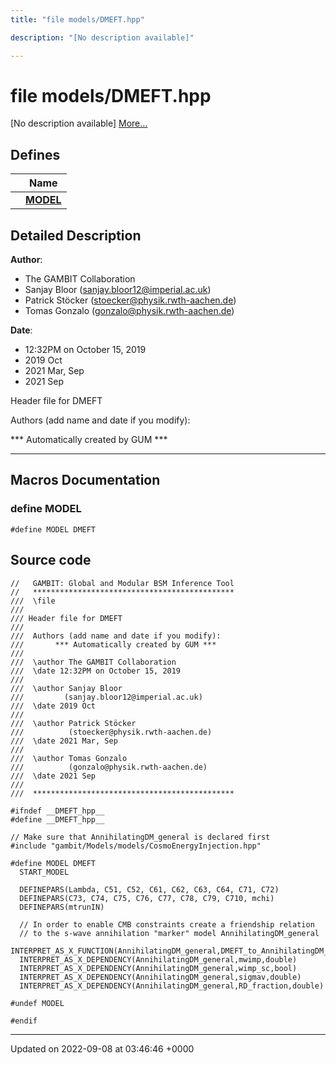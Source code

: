 ```yaml
---
title: "file models/DMEFT.hpp"

description: "[No description available]"

---
```


# file models/DMEFT.hpp

[No description available] [More...](#detailed-description)

## Defines

|                | Name           |
| -------------- | -------------- |
|  | **[MODEL](/documentation/code/files/dmeft_8hpp/#define-model)**  |

## Detailed Description


**Author**: 

  * The GAMBIT Collaboration 
  * Sanjay Bloor ([sanjay.bloor12@imperial.ac.uk](mailto:sanjay.bloor12@imperial.ac.uk)) 
  * Patrick Stöcker ([stoecker@physik.rwth-aachen.de](mailto:stoecker@physik.rwth-aachen.de)) 
  * Tomas Gonzalo ([gonzalo@physik.rwth-aachen.de](mailto:gonzalo@physik.rwth-aachen.de)) 


**Date**: 

  * 12:32PM on October 15, 2019
  * 2019 Oct
  * 2021 Mar, Sep
  * 2021 Sep


Header file for DMEFT

Authors (add name and date if you modify): 

 *** Automatically created by GUM *** 


------------------




## Macros Documentation

### define MODEL

```
#define MODEL DMEFT
```


## Source code

```
//   GAMBIT: Global and Modular BSM Inference Tool
//   *********************************************
///  \file
///
/// Header file for DMEFT
///
///  Authors (add name and date if you modify):    
///       *** Automatically created by GUM ***     
///                                                
///  \author The GAMBIT Collaboration             
///  \date 12:32PM on October 15, 2019
///
///  \author Sanjay Bloor
///         (sanjay.bloor12@imperial.ac.uk)
///  \date 2019 Oct
///
///  \author Patrick Stöcker
///          (stoecker@physik.rwth-aachen.de)
///  \date 2021 Mar, Sep
///
///  \author Tomas Gonzalo
///          (gonzalo@physik.rwth-aachen.de)
///  \date 2021 Sep
///
///  ********************************************* 

#ifndef __DMEFT_hpp__
#define __DMEFT_hpp__

// Make sure that AnnihilatingDM_general is declared first
#include "gambit/Models/models/CosmoEnergyInjection.hpp"

#define MODEL DMEFT
  START_MODEL

  DEFINEPARS(Lambda, C51, C52, C61, C62, C63, C64, C71, C72)
  DEFINEPARS(C73, C74, C75, C76, C77, C78, C79, C710, mchi)
  DEFINEPARS(mtrunIN)

  // In order to enable CMB constraints create a friendship relation
  // to the s-wave annihilation "marker" model AnnihilatingDM_general
  INTERPRET_AS_X_FUNCTION(AnnihilatingDM_general,DMEFT_to_AnnihilatingDM_general)
  INTERPRET_AS_X_DEPENDENCY(AnnihilatingDM_general,mwimp,double)
  INTERPRET_AS_X_DEPENDENCY(AnnihilatingDM_general,wimp_sc,bool)
  INTERPRET_AS_X_DEPENDENCY(AnnihilatingDM_general,sigmav,double)
  INTERPRET_AS_X_DEPENDENCY(AnnihilatingDM_general,RD_fraction,double)

#undef MODEL

#endif
```


-------------------------------

Updated on 2022-09-08 at 03:46:46 +0000
